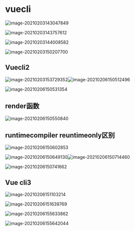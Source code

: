 # vuecli

![image-20210203143047849](C:\Users\PM\AppData\Roaming\Typora\typora-user-images\image-20210203143047849.png)

 ![image-20210203143757612](C:\Users\PM\AppData\Roaming\Typora\typora-user-images\image-20210203143757612.png)

![image-20210203144008582](C:\Users\PM\AppData\Roaming\Typora\typora-user-images\image-20210203144008582.png)

![image-20210203150207700](C:\Users\PM\AppData\Roaming\Typora\typora-user-images\image-20210203150207700.png)

## Vuecli2

![image-20210203153729352](C:\Users\PM\AppData\Roaming\Typora\typora-user-images\image-20210203153729352.png)![image-20210206150512496](C:\Users\PM\AppData\Roaming\Typora\typora-user-images\image-20210206150512496.png)

![image-20210206150531354](C:\Users\PM\AppData\Roaming\Typora\typora-user-images\image-20210206150531354.png)

## render函数

![image-20210206150550840](C:\Users\PM\AppData\Roaming\Typora\typora-user-images\image-20210206150550840.png)

## runtimecompiler  reuntimeonly区别

![image-20210206150602853](C:\Users\PM\AppData\Roaming\Typora\typora-user-images\image-20210206150602853.png)

![image-20210206150649130](C:\Users\PM\AppData\Roaming\Typora\typora-user-images\image-20210206150649130.png)![image-20210206150714460](C:\Users\PM\AppData\Roaming\Typora\typora-user-images\image-20210206150714460.png)

![image-20210206150741662](C:\Users\PM\AppData\Roaming\Typora\typora-user-images\image-20210206150741662.png) 

## Vue cli3

 ![image-20210206151103214](C:\Users\PM\AppData\Roaming\Typora\typora-user-images\image-20210206151103214.png)

![image-20210206151639769](C:\Users\PM\AppData\Roaming\Typora\typora-user-images\image-20210206151639769.png)

![image-20210206155633862](C:\Users\PM\AppData\Roaming\Typora\typora-user-images\image-20210206155633862.png)

![image-20210206155642044](C:\Users\PM\AppData\Roaming\Typora\typora-user-images\image-20210206155642044.png)